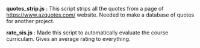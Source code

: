 **quotes_strip.js** : This script strips all the quotes from a page of https://www.azquotes.com/ website. Needed to make a database of quotes for another project.

**rate_sis.js** : Made this script to automatically evaluate the course curriculam. Gives an average rating to everything.
